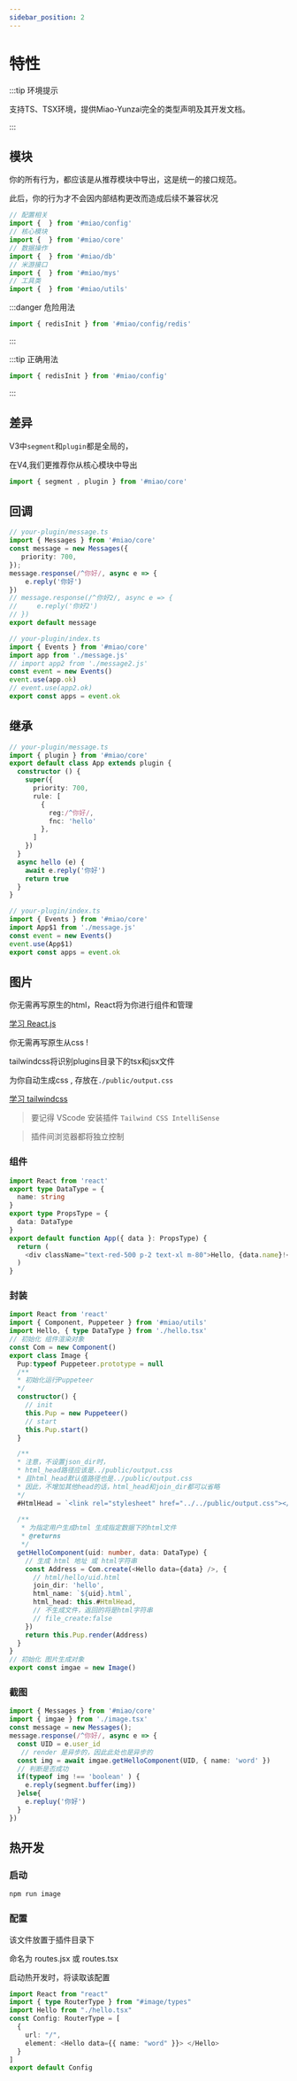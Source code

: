 ```yaml
---
sidebar_position: 2
---
```


# 特性


:::tip 环境提示

支持TS、TSX环境，提供Miao-Yunzai完全的类型声明及其开发文档。

:::

## 模块

你的所有行为，都应该是从推荐模块中导出，这是统一的接口规范。

此后，你的行为才不会因内部结构更改而造成后续不兼容状况

```ts
// 配置相关
import {  } from '#miao/config'
// 核心模块
import {  } from '#miao/core'
// 数据操作
import {  } from '#miao/db'
// 米游接口
import {  } from '#miao/mys'
// 工具类
import {  } from '#miao/utils'
```

:::danger 危险用法

```ts
import { redisInit } from '#miao/config/redis'
```

:::

:::tip 正确用法

```ts
import { redisInit } from '#miao/config'
```

:::

## 差异

V3中`segment`和`plugin`都是全局的，

在V4,我们更推荐你从核心模块中导出

```ts
import { segment , plugin } from '#miao/core'
```


## 回调

```ts
// your-plugin/message.ts
import { Messages } from '#miao/core'
const message = new Messages({
   priority: 700,
});
message.response(/^你好/, async e => {
    e.reply('你好')
})
// message.response(/^你好2/, async e => {
//     e.reply('你好2')
// })
export default message
```

```ts
// your-plugin/index.ts
import { Events } from '#miao/core'
import app from './message.js'
// import app2 from './message2.js'
const event = new Events()
event.use(app.ok)
// event.use(app2.ok)
export const apps = event.ok
```

## 继承

```ts
// your-plugin/message.ts
import { plugin } from '#miao/core'
export default class App extends plugin {
  constructor () {
    super({
      priority: 700,
      rule: [
        {
          reg:/^你好/,
          fnc: 'hello'
        },
      ]
    })
  }
  async hello (e) {
    await e.reply('你好')
    return true
  }
}
```

```ts
// your-plugin/index.ts
import { Events } from '#miao/core'
import App$1 from './message.js'
const event = new Events()
event.use(App$1)
export const apps = event.ok
```

##  图片

你无需再写原生的html，React将为你进行组件和管理

[学习 React.js](https://react.docschina.org/)

你无需再写原生从css !

tailwindcss将识别plugins目录下的tsx和jsx文件

为你自动生成css , 存放在`./public/output.css`

[学习 tailwindcss](https://www.tailwindcss.cn/)

> 要记得 VScode 安装插件 `Tailwind CSS IntelliSense`

> 插件间浏览器都将独立控制

### 组件

```ts
import React from 'react'
export type DataType = {
  name: string
}
export type PropsType = {
  data: DataType
}
export default function App({ data }: PropsType) {
  return (
    <div className="text-red-500 p-2 text-xl m-80">Hello, {data.name}!</div>
  )
}
```

### 封装

```ts
import React from 'react'
import { Component, Puppeteer } from '#miao/utils'
import Hello, { type DataType } from './hello.tsx'
// 初始化 组件渲染对象
const Com = new Component()
export class Image {
  Pup:typeof Puppeteer.prototype = null 
  /**
  * 初始化运行Puppeteer
  */
  constructor() {
    // init
    this.Pup = new Puppeteer()
    // start
    this.Pup.start()
  }

  /**
  * 注意，不设置json_dir时，
  * html_head路径应该是../public/output.css
  * 且html_head默认值路径也是../public/output.css
  * 因此，不增加其他head的话，html_head和join_dir都可以省略
  */
  #HtmlHead = `<link rel="stylesheet" href="../../public/output.css"></link>`
  
  /**
   * 为指定用户生成html 生成指定数据下的html文件
   * @returns
   */
  getHelloComponent(uid: number, data: DataType) {
    // 生成 html 地址 或 html字符串
    const Address = Com.create(<Hello data={data} />, {
      // html/hello/uid.html
      join_dir: 'hello',
      html_name: `${uid}.html`,
      html_head: this.#HtmlHead,
      // 不生成文件，返回的将是html字符串
      // file_create:false
    })
    return this.Pup.render(Address)
  }
}
// 初始化 图片生成对象
export const imgae = new Image()
```
### 截图

```ts
import { Messages } from '#miao/core'
import { imgae } from './image.tsx'
const message = new Messages();
message.response(/^你好/, async e => {
  const UID = e.user_id
   // render 是异步的，因此此处也是异步的
  const img = await imgae.getHelloComponent(UID, { name: 'word' })
  // 判断是否成功
  if(typeof img !== 'boolean' ) {
    e.reply(segment.buffer(img))
  }else{
    e.repluy('你好')
  }
})
```

##  热开发

### 启动

```sh
npm run image
```

### 配置

该文件放置于插件目录下

命名为 routes.jsx 或 routes.tsx

启动热开发时，将读取该配置

```ts
import React from "react"
import { type RouterType } from "#image/types"
import Hello from "./hello.tsx"
const Config: RouterType = [
  {
    url: "/",
    element: <Hello data={{ name: "word" }}> </Hello>
  }
]
export default Config
```